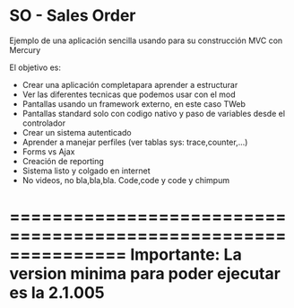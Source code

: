 # SO - Sales Order 

Ejemplo de una aplicación sencilla usando para su construcción MVC con Mercury

El objetivo es:
- Crear una aplicación completapara aprender a estructurar
- Ver las diferentes tecnicas que podemos usar con el mod
- Pantallas usando un framework externo, en este caso TWeb
- Pantallas standard solo con codigo nativo y paso de variables desde el controlador
- Crear un sistema autenticado
- Aprender a manejar perfiles (ver tablas sys: trace,counter,...)
- Forms vs Ajax
- Creación de reporting
- Sistema listo y colgado en internet
- No videos, no bla,bla,bla. Code,code y code y chimpum

===============================================================
Importante: La version minima para poder ejecutar es la 2.1.005 
===============================================================




